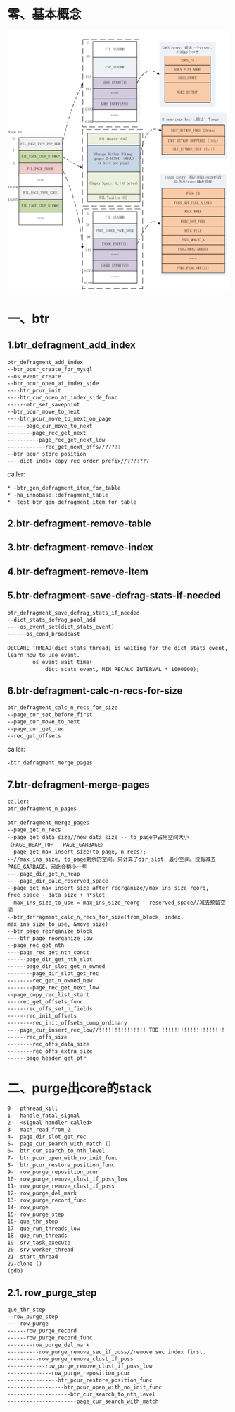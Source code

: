 # 零、基本概念
![](./resources/tablespace_management.png)
# 一、btr
## 1.btr\_defragment\_add_index


	btr_defragment_add_index
	--btr_pcur_create_for_mysql
	--os_event_create
	--btr_pcur_open_at_index_side
	----btr_pcur_init
	----btr_cur_open_at_index_side_func
	------mtr_set_savepoint
	--btr_pcur_move_to_next
	----btr_pcur_move_to_next_on_page
	------page_cur_move_to_next
	--------page_rec_get_next
	----------page_rec_get_next_low
	------------rec_get_next_offs//?????
	--btr_pcur_store_position
	----dict_index_copy_rec_order_prefix//???????


caller:

	* -btr_gen_defragment_item_for_table
	* -ha_innobase::defragment_table
	* -test_btr_gen_defragment_item_for_table



## 2.btr-defragment-remove-table

## 3.btr-defragment-remove-index

## 4.btr-defragment-remove-item

## 5.btr-defragment-save-defrag-stats-if-needed

	btr_defragment_save_defrag_stats_if_needed
	--dict_stats_defrag_pool_add
	----os_event_set(dict_stats_event)
	------os_cond_broadcast
	
	DECLARE_THREAD(dict_stats_thread) is waiting for the dict_stats_event, learn how to use event.
	        os_event_wait_time(
	            dict_stats_event, MIN_RECALC_INTERVAL * 1000000);  
            
## 6.btr-defragment-calc-n-recs-for-size

	btr_defragment_calc_n_recs_for_size
	--page_cur_set_before_first
	--page_cur_move_to_next
	--page_cur_get_rec
	--rec_get_offsets

caller:

	-btr_defragment_merge_pages


## 7.btr-defragment-merge-pages

	caller:
	btr_defragment_n_pages
	
	btr_defragment_merge_pages
	--page_get_n_recs
	--page_get_data_size//new_data_size -- to_page中占用空间大小（PAGE_HEAP_TOP - PAGE_GARBAGE）
	--page_get_max_insert_size(to_page, n_recs);
	--//max_ins_size, to_page剩余的空间。只计算了dir_slot，最小空间。没有减去PAGE_GARBAGE，因此会稍小一些
	----page_dir_get_n_heap
	----page_dir_calc_reserved_space
	--page_get_max_insert_size_after_reorganize//max_ins_size_reorg, free_space - data_size + n*slot
	--max_ins_size_to_use = max_ins_size_reorg - reserved_space//减去预留空间
	--btr_defragment_calc_n_recs_for_size(from_block, index, max_ins_size_to_use, &move_size)
	--btr_page_reorganize_block
	----btr_page_reorganize_low
	--page_rec_get_nth
	----page_rec_get_nth_const
	------page_dir_get_nth_slot
	------page_dir_slot_get_n_owned
	--------page_dir_slot_get_rec
	--------rec_get_n_owned_new
	--------page_rec_get_next_low
	--page_copy_rec_list_start
	----rec_get_offsets_func
	------rec_offs_set_n_fields
	------rec_init_offsets
	--------rec_init_offsets_comp_ordinary
	----page_cur_insert_rec_low//!!!!!!!!!!!!!!! TBD !!!!!!!!!!!!!!!!!!!!
	------rec_offs_size
	--------rec_offs_data_size 
	--------rec_offs_extra_size
	------page_header_get_ptr
	

	
	
	
	
	









# 二、purge出core的stack

	0-  pthread_kill 
	1-  handle_fatal_signal 
	2-  <signal handler called>
	3-  mach_read_from_2 
	4-  page_dir_slot_get_rec 
	5-  page_cur_search_with_match ()
	6-  btr_cur_search_to_nth_level 
	7-  btr_pcur_open_with_no_init_func
	8-  btr_pcur_restore_position_func 
	9-  row_purge_reposition_pcur
	10- row_purge_remove_clust_if_poss_low 
	11- row_purge_remove_clust_if_poss 
	12- row_purge_del_mark 
	13- row_purge_record_func
	14- row_purge 
	15- row_purge_step
	16- que_thr_step 
	17- que_run_threads_low
	18- que_run_threads
	19- srv_task_execute 
	20- srv_worker_thread 
	21- start_thread 
	22-clone () 
	(gdb)


## 2.1. row_purge_step
	que_thr_step
	--row_purge_step
	----row_purge
	------row_purge_record
	------row_purge_record_func
	--------row_purge_del_mark
	----------row_purge_remove_sec_if_poss//remove sec index first.
	----------row_purge_remove_clust_if_poss
	------------row_purge_remove_clust_if_poss_low
	--------------row_purge_reposition_pcur
	----------------btr_pcur_restore_position_func
	------------------btr_pcur_open_with_no_init_func
	--------------------btr_cur_search_to_nth_level
	----------------------page_cur_search_with_match






































